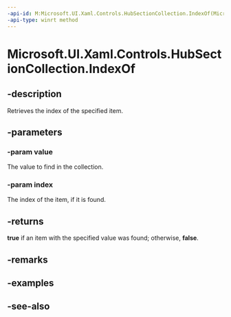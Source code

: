```yaml
---
-api-id: M:Microsoft.UI.Xaml.Controls.HubSectionCollection.IndexOf(Microsoft.UI.Xaml.Controls.HubSection,System.UInt32@)
-api-type: winrt method
---
```


<!-- Method syntax
public bool IndexOf(Windows.UI.Xaml.Controls.HubSection value, System.UInt32 index)
-->

# Microsoft.UI.Xaml.Controls.HubSectionCollection.IndexOf

## -description
Retrieves the index of the specified item.

## -parameters
### -param value
The value to find in the collection.

### -param index
The index of the item, if it is found.

## -returns
**true** if an item with the specified value was found; otherwise, **false**.

## -remarks

## -examples

## -see-also
